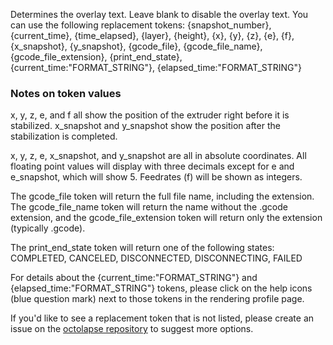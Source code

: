Determines the overlay text. Leave blank to disable the overlay text. You can use the following replacement tokens: {snapshot_number}, {current_time}, {time_elapsed}, {layer}, {height}, {x}, {y}, {z}, {e}, {f}, {x_snapshot}, {y_snapshot}, {gcode_file}, {gcode_file_name}, {gcode_file_extension}, {print_end_state}, {current_time:"FORMAT_STRING"}, {elapsed_time:"FORMAT_STRING"}

### Notes on token values

x, y, z, e, and f all show the position of the extruder right before it is stabilized.  x_snapshot and y_snapshot show the position after the stabilization is completed.

x, y, z, e, x_snapshot, and y_snapshot are all in absolute coordinates.  All floating point values will display with three decimals except for e and e_snapshot, which will show 5.  Feedrates (f) will be shown as integers.

The gcode_file token will return the full file name, including the extension.  The gcode_file_name token will return the name without the .gcode extension, and the gcode_file_extension token will return only the extension (typically .gcode).

The print_end_state token will return one of the following states:  COMPLETED, CANCELED, DISCONNECTED, DISCONNECTING, FAILED

For details about the {current_time:"FORMAT_STRING"} and {elapsed_time:"FORMAT_STRING"} tokens, please click on the help icons (blue question mark) next to those tokens in the rendering profile page.

If you'd like to see a replacement token that is not listed, please create an issue on the [octolapse repository](https://github.com/FormerLurker/Octolapse/issues) to suggest more options.


